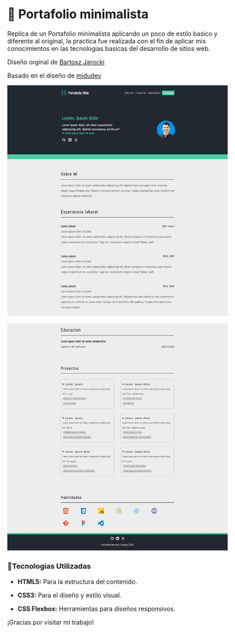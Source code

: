 # 🔵 Portafolio minimalista 

Replica de un Portafolio minimalista aplicando un poco de estilo basico y diferente al original, la practica fue realizada con el fin de aplicar mis conocimientos en las tecnologias basicas del desarrollo de sitios web.


Diseño orginal de [Bartosz Jarocki](https://github.com/BartoszJarocki/cv)


Basado en el diseño de [midudev](https://github.com/midudev/minimalist-portfolio-json?tab=readme-ov-file)


<img src="./portada1-min.png"></img>

<img src="./portada2-min.png"></img>


### 🔸Tecnologias Utilizadas
- **HTML5:** Para la estructura del contenido.

- **CSS3:** Para el diseño y estilo visual.

- **CSS Flexbox:** Herramientas para diseños responsivos.


¡Gracias por visitar mi trabajo!
